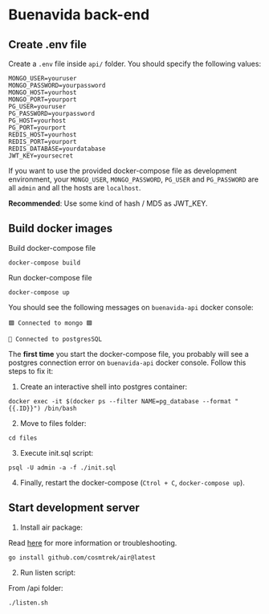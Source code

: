 # Buenavida back-end

## Create .env file

Create a `.env` file inside `api/` folder. You should specify the following values:

```
MONGO_USER=youruser
MONGO_PASSWORD=yourpassword
MONGO_HOST=yourhost
MONGO_PORT=yourport
PG_USER=youruser
PG_PASSWORD=yourpassword
PG_HOST=yourhost
PG_PORT=yourport
REDIS_HOST=yourhost
REDIS_PORT=yourport
REDIS_DATABASE=yourdatabase
JWT_KEY=yoursecret
```

If you want to use the provided docker-compose file as development environment, your `MONGO_USER`, `MONGO_PASSWORD`, `PG_USER` and `PG_PASSWORD` are all `admin` and all the hosts are `localhost`.

**Recommended**: Use some kind of hash / MD5 as JWT_KEY.

## Build docker images

Build docker-compose file

```
docker-compose build
```

Run docker-compose file

```
docker-compose up
```

You should see the following messages on `buenavida-api` docker console: 

```
🟩 Connected to mongo 🟩
```

```
🐘 Connected to postgresSQL
```

The **first time** you start the docker-compose file, you probably will see a postgres connection error on `buenavida-api` docker console. Follow this steps to fix it:

1. Create an interactive shell into postgres container: 

```
docker exec -it $(docker ps --filter NAME=pg_database --format "{{.ID}}") /bin/bash
```

2. Move to files folder:

```
cd files
```

3. Execute init.sql script: 

```
psql -U admin -a -f ./init.sql
```

4. Finally, restart the docker-compose (`Ctrol + C`, `docker-compose up`).

## Start development server

1. Install air package: 

Read [here](https://github.com/cosmtrek/air) for more information or troubleshooting.

```
go install github.com/cosmtrek/air@latest
```

2. Run listen script: 


From /api folder:

```
./listen.sh

```
